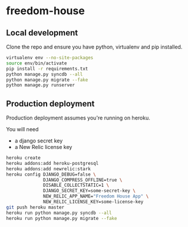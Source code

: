 freedom-house
=============

Local development
-----------------

Clone the repo and ensure you have python, virtualenv and pip installed. 

```bash
virtualenv env --no-site-packages
source env/bin/activate
pip install -r requirements.txt
python manage.py syncdb --all
python manage.py migrate --fake
python manage.py runserver
```

Production deployment
---------------------

Production deployment assumes you're running on heroku.

You will need

* a django secret key
* a New Relic license key

```bash
heroku create
heroku addons:add heroku-postgresql
heroku addons:add newrelic:stark
heroku config DJANGO_DEBUG=false \
              DJANGO_COMPRESS_OFFLINE=true \
              DISABLE_COLLECTSTATIC=1 \
              DJANGO_SECRET_KEY=some-secret-key \
              NEW_RELIC_APP_NAME="Freedom House App" \
              NEW_RELIC_LICENSE_KEY=some-license-key
git push heroku master
heroku run python manage.py syncdb --all
heroku run python manage.py migrate --fake
```

